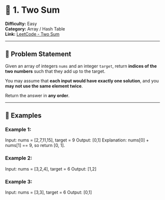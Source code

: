 # 🧮 1. Two Sum

**Difficulty:** Easy  
**Category:** Array / Hash Table  
**Link:** [LeetCode - Two Sum](https://leetcode.com/problems/two-sum/)

---

## 📝 Problem Statement

Given an array of integers `nums` and an integer `target`, return **indices of the two numbers** such that they add up to the target.

You may assume that **each input would have exactly one solution**, and you **may not use the same element twice**.

Return the answer in **any order**.

---

## 🧠 Examples

### Example 1:
Input: nums = [2,7,11,15], target = 9
Output: [0,1]
Explanation: nums[0] + nums[1] == 9, so return [0, 1].


### Example 2:
Input: nums = [3,2,4], target = 6
Output: [1,2]


### Example 3:
Input: nums = [3,3], target = 6
Output: [0,1]
